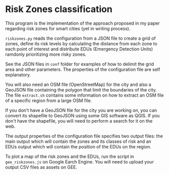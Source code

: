 # Risk Zones classification

This program is the implementation of the approach proposed in my paper regarding risk zones for smart cities (yet in writing process).

`riskzones.py` reads the configuration from a JSON file to create a grid of zones, define its risk levels by calculating the distance from each zone to each point of interest and distribute EDUs (Emergency Detection Units) ramdonly prioritizing more risky zones.

See the JSON files in `conf` folder for examples of how to delimit the grid area and other parameters. The properties of the configuration file are self explanatory.

You will also need an OSM file (OpenStreetMap) for the city and also a GeoJSON file containing the polygon that limit the boundaries of the city. The file `extract.sh` contains some information on how to extract an OSM file of a specific region from a large OSM file.

If you don't have a GeoJSON file for the city you are working on, you can convert its shapefile to GeoJSON using some GIS software as QGIS. If you don't have the shapefile, you will need to perform a search for it on the web.

The output properties of the configuration file specifies two output files: the main output which will contain the zones and its classes of risk and an EDUs output which will contain the position of the EDUs on the region.

To plot a map of the risk zones and the EDUs, run the script in `gee_riskzones.js` on Google Earch Engine. You will need to upload your output CSV files as assets on GEE.
